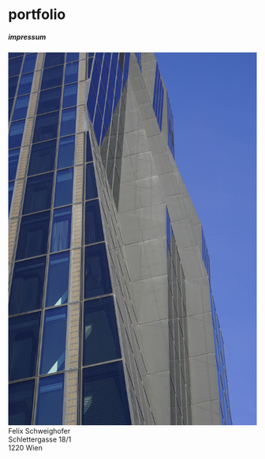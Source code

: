# portfolio

##### impressum
![DC Tower](/assets/images/DSC4463.png)
Felix Schweighofer  
Schlettergasse 18/1  
1220 Wien  
